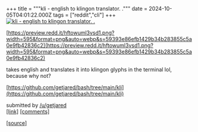 +++
title = """kli - english to klingon translator. ."""
date = 2024-10-05T04:01:22.000Z
tags = ["reddit","cli"]
+++
[![kli - english to klingon translator. .](https://a.thumbs.redditmedia.com/WfnJuJAzBTA_CLKdYuPjjtHHMgvBf42brtU94jlCNz8.jpg "kli - english to klingon translator. .")](https://www.reddit.com/r/commandline/comments/1fwhxwm/kli_english_to_klingon_translator/)

[https://preview.redd.it/hftowuml3vsd1.png?width=595&format=png&auto=webp&s=59393e86efb1429b34b283855c5a0e9fb42836c2](https://preview.redd.it/hftowuml3vsd1.png?width=595&format=png&auto=webp&s=59393e86efb1429b34b283855c5a0e9fb42836c2)

takes english and translates it into klingon glyphs in the terminal lol, because why not?

[https://github.com/getjared/bash/tree/main/kli](https://github.com/getjared/bash/tree/main/kli)

submitted by [/u/getjared](https://www.reddit.com/user/getjared)  
[\[link\]](https://www.reddit.com/r/commandline/comments/1fwhxwm/kli_english_to_klingon_translator/) [\[comments\]](https://www.reddit.com/r/commandline/comments/1fwhxwm/kli_english_to_klingon_translator/)

[[source]](https://www.reddit.com/r/commandline/comments/1fwhxwm/kli_english_to_klingon_translator/)
